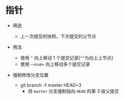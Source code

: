 指针
===

- 用途
  - 上一次提交的快照，下次提交的父节点
- 用法
  - 使用 `^` 向上移动 1 个提交记录[`^^`为向上上节点]
  - 使用 `~<num>` 向上移动多个提交记录

- 强制修改分支位置
  - git branch -f master HEAD~3
    - 将 `master` 分支强制指向 `HEAD` 的第 3 级父提交
